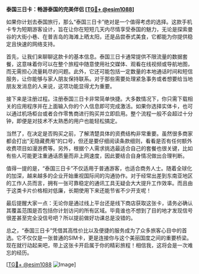 **泰国三日卡：畅游泰国的完美伴侣 [[TG💪+ @esim1088](https://t.me/s/esim1088)]**

如果你计划去泰国旅行，那么“泰国三日卡”绝对是一个值得考虑的选择。这款手机卡专为短期游客设计，旨在让你在短短几天内尽情享受泰国的魅力，无论是探索曼谷的大街小巷、在普吉岛的海滩上晒太阳，还是品尝泰式美食，它都能为你提供稳定且快速的网络支持。

首先，让我们来聊聊这款卡的基本信息。泰国三日卡通常提供不限流量的数据套餐，这意味着你可以在整个旅程中随意使用社交媒体、观看在线视频或导航地图，而无需担心流量耗尽的问题。此外，它还可能包括一定数量的本地通话时间和短信服务，让你能够与家人朋友保持联系。对于那些需要处理紧急事务或者想要给当地朋友发消息的人来说，这项功能显得尤为重要。

接下来是注册过程。注册泰国三日卡非常简单快捷。大多数情况下，你只需下载相关的应用程序并在上面输入你的个人信息即可完成激活。如果你选择实体卡，也可以通过机场柜台或者合作零售商进行购买并立即启用。整个流程一般不会超过十分钟，即便是对技术不太熟悉的用户也能轻松搞定。

当然了，在决定是否购买之前，了解清楚具体的资费结构非常重要。虽然很多商家都会打出“无隐藏费用”的口号，但还是要仔细阅读条款细则，看看是否有任何额外收费项目如漫游费等。另外，根据个人需求挑选最适合自己的套餐也很关键，比如有些人可能更注重通话质量而非上网速度，因此要结合自身情况做出合理判断。

值得一提的是，“泰国三日卡”不仅适用于普通游客，也适合商务人士。随着全球化的加深，越来越多的企业开始重视国际间的沟通协作。对于经常出差到东南亚地区的工作人员而言，拥有一张可靠稳定的通讯工具无疑会大大提升工作效率。而且由于这类卡片价格相对低廉，长期使用下来还能节省不少开支呢！

最后提醒大家一点：无论你是通过线上平台还是线下商店获取这张卡，请务必确认其覆盖范围是否包括你计划访问的所有区域。毕竟谁也不想到了目的地才发现信号很差甚至完全没信号吧？所以提前做好功课总是没错的。

总之，“泰国三日卡”凭借其高性价比以及便捷的服务成为了众多旅客心目中的首选。它不仅仅是一张普通的SIM卡，更是连接你与这个美丽国度之间的重要桥梁。现在就行动起来吧，带上这张卡开启属于你的精彩旅程！相信我，这将会是一次难忘的经历。

[[TG💪+ @esim1088](https://t.me/s/esim1088) ![Image](https://i.postimg.cc/4NQfJmqS/Snipaste-2025-05-13-00-14-12.png)]